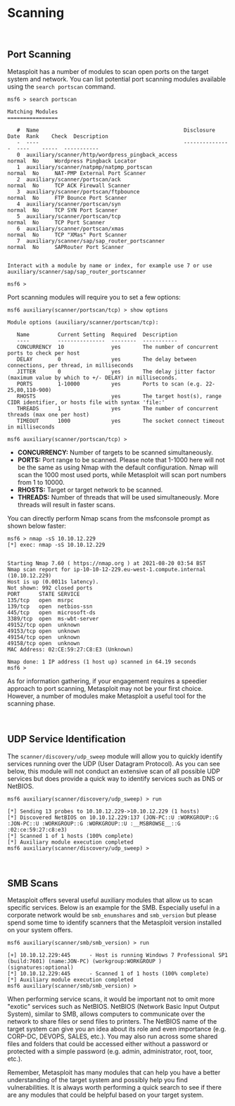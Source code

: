# Scanning

&nbsp;

## Port Scanning

Metasploit has a number of modules to scan open ports on the target system and network. You can list potential port scanning modules available using the `search portscan` command.

```shell
msf6 > search portscan

Matching Modules
================

   #  Name                                              Disclosure Date  Rank    Check  Description
   -  ----                                              ---------------  ----    -----  -----------
   0  auxiliary/scanner/http/wordpress_pingback_access                   normal  No     Wordpress Pingback Locator
   1  auxiliary/scanner/natpmp/natpmp_portscan                           normal  No     NAT-PMP External Port Scanner
   2  auxiliary/scanner/portscan/ack                                     normal  No     TCP ACK Firewall Scanner
   3  auxiliary/scanner/portscan/ftpbounce                               normal  No     FTP Bounce Port Scanner
   4  auxiliary/scanner/portscan/syn                                     normal  No     TCP SYN Port Scanner
   5  auxiliary/scanner/portscan/tcp                                     normal  No     TCP Port Scanner
   6  auxiliary/scanner/portscan/xmas                                    normal  No     TCP "XMas" Port Scanner
   7  auxiliary/scanner/sap/sap_router_portscanner                       normal  No     SAPRouter Port Scanner


Interact with a module by name or index, for example use 7 or use auxiliary/scanner/sap/sap_router_portscanner

msf6 >
```

Port scanning modules will require you to set a few options:

```shell
msf6 auxiliary(scanner/portscan/tcp) > show options

Module options (auxiliary/scanner/portscan/tcp):

   Name         Current Setting  Required  Description
   ----         ---------------  --------  -----------
   CONCURRENCY  10               yes       The number of concurrent ports to check per host
   DELAY        0                yes       The delay between connections, per thread, in milliseconds
   JITTER       0                yes       The delay jitter factor (maximum value by which to +/- DELAY) in milliseconds.
   PORTS        1-10000          yes       Ports to scan (e.g. 22-25,80,110-900)
   RHOSTS                        yes       The target host(s), range CIDR identifier, or hosts file with syntax 'file:'
   THREADS      1                yes       The number of concurrent threads (max one per host)
   TIMEOUT      1000             yes       The socket connect timeout in milliseconds

msf6 auxiliary(scanner/portscan/tcp) >
```

- **CONCURRENCY:** Number of targets to be scanned simultaneously.
- **PORTS:** Port range to be scanned. Please note that 1-1000 here will not be the same as using <span style="color: inherit;">Nmap</span> with the default configuration. <span style="color: inherit;">Nmap</span> will scan the 1000 most used ports, while <span style="color: inherit;">Metasploit</span> will scan port numbers from 1 to 10000.
- **RHOSTS:** Target or target network to be scanned.
- **THREADS:** Number of threads that will be used simultaneously. More threads will result in faster scans.

You can directly perform <span style="color: inherit;">Nmap</span> scans from the msfconsole prompt as shown below faster:

```shell
msf6 > nmap -sS 10.10.12.229
[*] exec: nmap -sS 10.10.12.229


Starting Nmap 7.60 ( https://nmap.org ) at 2021-08-20 03:54 BST
Nmap scan report for ip-10-10-12-229.eu-west-1.compute.internal (10.10.12.229)
Host is up (0.0011s latency).
Not shown: 992 closed ports
PORT      STATE SERVICE
135/tcp   open  msrpc
139/tcp   open  netbios-ssn
445/tcp   open  microsoft-ds
3389/tcp  open  ms-wbt-server
49152/tcp open  unknown
49153/tcp open  unknown
49154/tcp open  unknown
49158/tcp open  unknown
MAC Address: 02:CE:59:27:C8:E3 (Unknown)

Nmap done: 1 IP address (1 host up) scanned in 64.19 seconds
msf6 >
```

As for information gathering, if your engagement requires a speedier approach to port scanning, Metasploit may not be your first choice. However, a number of modules make Metasploit a useful tool for the scanning phase.

&nbsp;

## UDP Service Identification

The `scanner/discovery/udp_sweep` module will allow you to quickly identify services running over the <span style="color: inherit;">UDP</span> (User Datagram Protocol). As you can see below, this module will not conduct an extensive scan of all possible <span style="color: inherit;">UDP</span> services but does provide a quick way to identify services such as <span style="color: inherit;">DNS</span> or <span style="color: inherit;">NetBIOS</span>.

```shell
msf6 auxiliary(scanner/discovery/udp_sweep) > run

[*] Sending 13 probes to 10.10.12.229->10.10.12.229 (1 hosts)
[*] Discovered NetBIOS on 10.10.12.229:137 (JON-PC::U :WORKGROUP::G :JON-PC::U :WORKGROUP::G :WORKGROUP::U :__MSBROWSE__::G :02:ce:59:27:c8:e3)
[*] Scanned 1 of 1 hosts (100% complete)
[*] Auxiliary module execution completed
msf6 auxiliary(scanner/discovery/udp_sweep) >
```

&nbsp;

## SMB Scans

<span style="color: inherit;">Metasploit</span> offers several useful auxiliary modules that allow us to scan specific services. Below is an example for the <span style="color: inherit;">SMB</span>. Especially useful in a corporate network would be `smb_enumshares` and `smb_version` but please spend some time to identify scanners that the <span style="color: inherit;">Metasploit</span> version installed on your system offers.

```shell
msf6 auxiliary(scanner/smb/smb_version) > run

[+] 10.10.12.229:445      - Host is running Windows 7 Professional SP1 (build:7601) (name:JON-PC) (workgroup:WORKGROUP ) (signatures:optional)
[*] 10.10.12.229:445      - Scanned 1 of 1 hosts (100% complete)
[*] Auxiliary module execution completed
msf6 auxiliary(scanner/smb/smb_version) >
```

When performing service scans, it would be important not to omit more "exotic" services such as <span style="color: inherit;">NetBIOS</span>. <span style="color: inherit;">NetBIOS</span> (Network Basic Input Output System), similar to <span style="color: inherit;">SMB</span>, allows computers to communicate over the network to share files or send files to printers. The <span style="color: inherit;">NetBIOS</span> name of the target system can give you an idea about its role and even importance (e.g. CORP-<span style="color: inherit;">DC</span>, <span style="color: inherit;">DEVOPS</span>, SALES, etc.). You may also run across some shared files and folders that could be accessed either without a password or protected with a simple password (e.g. admin, administrator, root, toor, etc.).

Remember, <span style="color: inherit;">Metasploit</span> has many modules that can help you have a better understanding of the target system and possibly help you find vulnerabilities. It is always worth performing a quick search to see if there are any modules that could be helpful based on your target system.